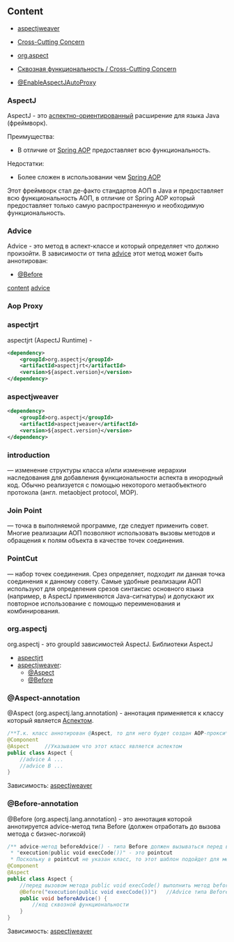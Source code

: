 ## Content

* [aspectjweaver](#aspectjweaver)
* [Cross-Cutting Concern](/index.md#cross-cutting-concern)
* [org.aspect](#orgaspectj)
* [Сквозная функциональность / Cross-Cutting Concern](/index.md#cross-cutting-concern)

* [@EnableAspectJAutoProxy](/java-spring.md#enableaspectjautoproxy-annotation)

### AspectJ
AspectJ - это [аспектно-ориентированный](/index/AOP.md#aop) расширение для языка Java (фреймворк). 

Преимущества:
* В отличие от [Spring AOP](../java-spring-AOP.md) предоставляет всю функциональность.

Недостатки:
* Более сложен в использовании чем [Spring AOP](../java-spring-AOP.md)

Этот фреймворк стал де-факто стандартов АОП в Java и предоставляет
всю функциональность АОП, в отличие от Spring AOP который предоставляет только самую распространенную и необходимую функциональность.


### Advice
Advice - это метод в аспект-классе и который определяет что должно произойти. В зависимости от типа [advice](/index/AOP.md#advice) этот метод может быть аннотирован:
* [@Before](#before-annotation)

 [content](#content) [advice](/index/AOP.md#advice)

### Aop Proxy

### aspectjrt
aspectjrt (AspectJ Runtime) - 

```xml
<dependency>
    <groupId>org.aspectj</groupId>
    <artifactId>aspectjrt</artifactId>
    <version>${aspect.version}</version>
</dependency>
```

### aspectjweaver
```xml
<dependency>
    <groupId>org.aspectj</groupId>
    <artifactId>aspectjweaver</artifactId>
    <version>${aspect.version}</version>
</dependency>
```

### introduction
— изменение структуры класса и/или изменение иерархии наследования для добавления функциональности аспекта в инородный код. Обычно реализуется с помощью некоторого метаобъектного протокола (англ. metaobject protocol, MOP).

### Join Point
— точка в выполняемой программе, где следует применить совет. Многие реализации АОП позволяют использовать вызовы методов и обращения к полям объекта в качестве точек соединения.

### PointCut 
— набор точек соединения. Срез определяет, подходит ли данная точка соединения к данному совету. Самые удобные реализации АОП используют для определения срезов синтаксис основного языка (например, в AspectJ применяются Java-сигнатуры) и допускают их повторное использование с помощью переименования и комбинирования.

### org.aspectj
org.aspectj - это groupId зависимостей AspectJ. Библиотеки AspectJ
* [aspectjrt](#aspectjrt) 
* [aspectjweaver](#aspectjweaver):
  * [@Aspect](#aspect-annotation)
  * [@Before](#before-annotation)


### @Aspect-annotation
@Aspect (org.aspectj.lang.annotation) - аннотация применяется к классу который является [Аспектом](/index/AOP.md#aspect).
```java
/**Т.к. класс аннотирован @Aspect, то для него будет создан AOP-прокси*/
@Component
@Aspect     //Указываем что этот класс является аспектом 
public class Aspect {
    //advice A ...
    //advice B ...
}
```
Зависимость: [aspectjweaver](#aspectjweaver)

### @Before-annotation
@Before (org.aspectj.lang.annotation) - это аннотация которой аннотируется advice-метод типа Before (должен отработать до вызова метода с бизнес-логикой)
```java
/** advice-метод beforeAdvice() - типа Before должен вызываться перед вызовом метод указанного в pointcut
 * "execution(public void execCode())" - это pointcut 
 * Поскольку в pointcut не указан класс, то этот шаблон подойдет для метода в любом классе, который совпадет по сигнатуре*/
@Component
@Aspect                
public class Aspect {
    //перед вызовом метода public void execCode() выполнить метод beforeAdvice()
    @Before("execution(public void execCode())")   //Advice типа Before                  
    public void beforeAdvice() {  
        //код сквозной функциональности
    }
}
```
Зависимость: [aspectjweaver](#aspectjweaver)